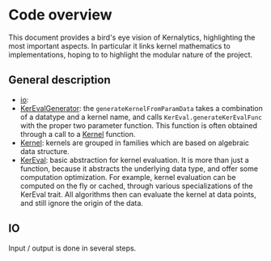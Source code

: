 # Code overview

This document provides a bird's eye vision of Kernalytics, highlighting the most important aspects. In particular it links kernel mathematics to implementations, hoping to to highlight the modular nature of the project.

## General description

- [io](/src/main/scala/io): 
- [KerEvalGenerator](/src/main/scala/rkhs/KerEvalGenerator.scala): the `generateKernelFromParamData` takes a combination of a datatype and a kernel name, and calls `KerEval.generateKerEvalFunc` with the proper two parameter function. This function is often obtained through a call to a [Kernel](/src/main/scala/rkhs/Kernel.scala) function.
- [Kernel](/src/main/scala/rkhs/Kernel.scala): kernels are grouped in families which are based on algebraic data structure.
- [KerEval](/src/main/scala/rkhs/KerEval.scala): basic abstraction for kernel evaluation. It is more than just a function, because it abstracts the underlying data type, and offer some computation optimization. For example, kernel evaluation can be computed on the fly or cached, through various specializations of the KerEval trait. All algorithms then can evaluate the kernel at data points, and still ignore the origin of the data.

## IO

Input / output is done in several steps.